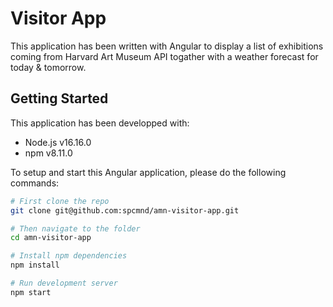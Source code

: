 # Visitor App

This application has been written with Angular to display a list of exhibitions coming from Harvard Art Museum API togather with a weather forecast for today & tomorrow.

## Getting Started

This application has been developped with:
- Node.js v16.16.0
- npm v8.11.0

To setup and start this Angular application, please do the following commands:

```bash
# First clone the repo
git clone git@github.com:spcmnd/amn-visitor-app.git

# Then navigate to the folder
cd amn-visitor-app

# Install npm dependencies
npm install

# Run development server
npm start
```
